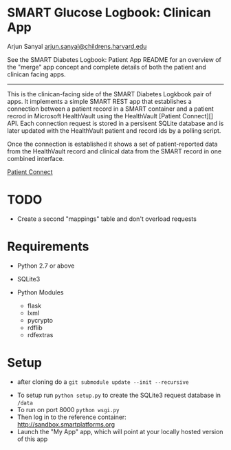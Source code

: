 
SMART Glucose Logbook: Clinican App
===================================

Arjun Sanyal <arjun.sanyal@childrens.harvard.edu>

See the SMART Diabetes Logbook: Patient App README for an overview of
the "merge" app concept and complete details of both the patient and
clinican facing apps.

---

This is the clinican-facing side of the SMART Diabetes Logkbook pair of
apps. It implements a simple SMART REST app that establishes a
connection between a patient record in a SMART container and a patient
recrod in Microsoft HealthVault using the HealthVault [Patient
Connect][] API. Each connection request is stored in a persisent SQLite
database and is later updated with the HealthVault patient and record
ids by a polling script.

Once the connection is established it shows a set of patient-reported
data from the HealthVault record and clinical data from the SMART
record in one combined interface.

[Patient Connect](http://msdn.microsoft.com/en-us/library/jj551258.aspx)


TODO
====

- Create a second "mappings" table and don't overload requests


Requirements
============
  
- Python 2.7 or above
- SQLite3

- Python Modules
  - flask
  - lxml
  - pycrypto
  - rdflib
  - rdfextras


Setup
=====

- after cloning do a  `git submodule update --init --recursive`
* To setup run `python setup.py` to create the SQLite3 request database
  in `/data`
* To run on port 8000 `python wsgi.py`
* Then log in to the reference container: <http://sandbox.smartplatforms.org>
* Launch the "My App" app, which will point at your locally
  hosted version of this app
